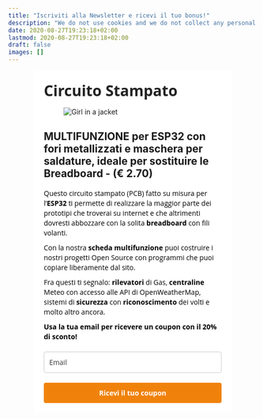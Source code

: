 ```yaml
---
title: "Iscriviti alla Newsletter e ricevi il tuo bonus!"
description: "We do not use cookies and we do not collect any personal data."
date: 2020-08-27T19:23:18+02:00
lastmod: 2020-08-27T19:23:18+02:00
draft: false
images: []
---
```



<!-- 
<script async type="text/javascript" src="https://static.klaviyo.com/onsite/js/klaviyo.js?company_id=V9Atnx"></script>

<div class="klaviyo-form-V22mRF"></div>
-->


<!-- MailerLite Universal -->
<script>
    (function(w,d,e,u,f,l,n){w[f]=w[f]||function(){(w[f].q=w[f].q||[])
    .push(arguments);},l=d.createElement(e),l.async=1,l.src=u,
    n=d.getElementsByTagName(e)[0],n.parentNode.insertBefore(l,n);})
    (window,document,'script','https://assets.mailerlite.com/js/universal.js','ml');
    ml('account', '217779');
</script>
<!-- End MailerLite Universal -->


<style type="text/css">
  @import url(https://assets.mlcdn.com/fonts.css?version=1669380);
</style>
<style type="text/css">
  .ml-form-embedSubmitLoad{display:inline-block;width:20px;height:20px}.g-recaptcha{transform:scale(1);-webkit-transform:scale(1);transform-origin:0 0;-webkit-transform-origin:0 0}.sr-only{position:absolute;width:1px;height:1px;padding:0;margin:-1px;overflow:hidden;clip:rect(0,0,0,0);border:0}.ml-form-embedSubmitLoad:after{content:" ";display:block;width:11px;height:11px;margin:1px;border-radius:50%;border:4px solid #fff;border-color:#fff #fff #fff transparent;animation:ml-form-embedSubmitLoad 1.2s linear infinite}@keyframes ml-form-embedSubmitLoad{0%{transform:rotate(0)}100%{transform:rotate(360deg)}}#mlb2-5825676.ml-form-embedContainer{box-sizing:border-box;display:table;margin:0 auto;position:static;width:100%!important}#mlb2-5825676.ml-form-embedContainer button,#mlb2-5825676.ml-form-embedContainer h4,#mlb2-5825676.ml-form-embedContainer p,#mlb2-5825676.ml-form-embedContainer span{text-transform:none!important;letter-spacing:normal!important}#mlb2-5825676.ml-form-embedContainer .ml-form-embedWrapper{background-color:#fff;border-width:0;border-color:transparent;border-radius:4px;border-style:solid;box-sizing:border-box;display:inline-block!important;margin:0;padding:0;position:relative}#mlb2-5825676.ml-form-embedContainer .ml-form-embedWrapper.embedDefault,#mlb2-5825676.ml-form-embedContainer .ml-form-embedWrapper.embedPopup{width:400px}#mlb2-5825676.ml-form-embedContainer .ml-form-embedWrapper.embedForm{max-width:400px;width:100%}#mlb2-5825676.ml-form-embedContainer .ml-form-align-left{text-align:left}#mlb2-5825676.ml-form-embedContainer .ml-form-align-center{text-align:center}#mlb2-5825676.ml-form-embedContainer .ml-form-align-default{display:table-cell!important;vertical-align:middle!important;text-align:center!important}#mlb2-5825676.ml-form-embedContainer .ml-form-align-right{text-align:right}#mlb2-5825676.ml-form-embedContainer .ml-form-embedWrapper .ml-form-embedHeader img{border-top-left-radius:4px;border-top-right-radius:4px;height:auto;margin:0 auto!important;max-width:100%;width:undefinedpx}#mlb2-5825676.ml-form-embedContainer .ml-form-embedWrapper .ml-form-embedBody,#mlb2-5825676.ml-form-embedContainer .ml-form-embedWrapper .ml-form-successBody{padding:20px 20px 0 20px}#mlb2-5825676.ml-form-embedContainer .ml-form-embedWrapper .ml-form-embedBody.ml-form-embedBodyHorizontal{padding-bottom:0}#mlb2-5825676.ml-form-embedContainer .ml-form-embedWrapper .ml-form-embedBody .ml-form-embedContent,#mlb2-5825676.ml-form-embedContainer .ml-form-embedWrapper .ml-form-successBody .ml-form-successContent{text-align:left;margin:0 0 20px 0}#mlb2-5825676.ml-form-embedContainer .ml-form-embedWrapper .ml-form-embedBody .ml-form-embedContent h4,#mlb2-5825676.ml-form-embedContainer .ml-form-embedWrapper .ml-form-successBody .ml-form-successContent h4{color:#222;font-family:'Open Sans',Arial,Helvetica,sans-serif;font-size:30px;font-weight:700;margin:0 0 10px 0;text-align:left;word-break:break-word}#mlb2-5825676.ml-form-embedContainer .ml-form-embedWrapper .ml-form-embedBody .ml-form-embedContent p,#mlb2-5825676.ml-form-embedContainer .ml-form-embedWrapper .ml-form-successBody .ml-form-successContent p{color:#000;font-family:'Open Sans',Arial,Helvetica,sans-serif;font-size:14px;font-weight:400;line-height:20px;margin:0 0 10px 0;text-align:left}#mlb2-5825676.ml-form-embedContainer .ml-form-embedWrapper .ml-form-embedBody .ml-form-embedContent ol,#mlb2-5825676.ml-form-embedContainer .ml-form-embedWrapper .ml-form-embedBody .ml-form-embedContent ul,#mlb2-5825676.ml-form-embedContainer .ml-form-embedWrapper .ml-form-successBody .ml-form-successContent ol,#mlb2-5825676.ml-form-embedContainer .ml-form-embedWrapper .ml-form-successBody .ml-form-successContent ul{color:#000;font-family:'Open Sans',Arial,Helvetica,sans-serif;font-size:14px}#mlb2-5825676.ml-form-embedContainer .ml-form-embedWrapper .ml-form-embedBody .ml-form-embedContent ol ol,#mlb2-5825676.ml-form-embedContainer .ml-form-embedWrapper .ml-form-successBody .ml-form-successContent ol ol{list-style-type:lower-alpha}#mlb2-5825676.ml-form-embedContainer .ml-form-embedWrapper .ml-form-embedBody .ml-form-embedContent ol ol ol,#mlb2-5825676.ml-form-embedContainer .ml-form-embedWrapper .ml-form-successBody .ml-form-successContent ol ol ol{list-style-type:lower-roman}#mlb2-5825676.ml-form-embedContainer .ml-form-embedWrapper .ml-form-embedBody .ml-form-embedContent p a,#mlb2-5825676.ml-form-embedContainer .ml-form-embedWrapper .ml-form-successBody .ml-form-successContent p a{color:#000;text-decoration:underline}#mlb2-5825676.ml-form-embedContainer .ml-form-embedWrapper .ml-block-form .ml-field-group{text-align:left!important}#mlb2-5825676.ml-form-embedContainer .ml-form-embedWrapper .ml-block-form .ml-field-group label{margin-bottom:5px;color:#333;font-size:14px;font-family:'Open Sans',Arial,Helvetica,sans-serif;font-weight:700;font-style:normal;text-decoration:none;display:inline-block;line-height:20px}#mlb2-5825676.ml-form-embedContainer .ml-form-embedWrapper .ml-form-embedBody .ml-form-embedContent p:last-child,#mlb2-5825676.ml-form-embedContainer .ml-form-embedWrapper .ml-form-successBody .ml-form-successContent p:last-child{margin:0}#mlb2-5825676.ml-form-embedContainer .ml-form-embedWrapper .ml-form-embedBody form{margin:0;width:100%}#mlb2-5825676.ml-form-embedContainer .ml-form-embedWrapper .ml-form-embedBody .ml-form-checkboxRow,#mlb2-5825676.ml-form-embedContainer .ml-form-embedWrapper .ml-form-embedBody .ml-form-formContent{margin:0 0 20px 0;width:100%}#mlb2-5825676.ml-form-embedContainer .ml-form-embedWrapper .ml-form-embedBody .ml-form-checkboxRow{float:left}#mlb2-5825676.ml-form-embedContainer .ml-form-embedWrapper .ml-form-embedBody .ml-form-formContent.horozintalForm{margin:0;padding:0 0 20px 0;width:100%;height:auto;float:left}#mlb2-5825676.ml-form-embedContainer .ml-form-embedWrapper .ml-form-embedBody .ml-form-fieldRow{margin:0 0 10px 0;width:100%}#mlb2-5825676.ml-form-embedContainer .ml-form-embedWrapper .ml-form-embedBody .ml-form-fieldRow.ml-last-item{margin:0}#mlb2-5825676.ml-form-embedContainer .ml-form-embedWrapper .ml-form-embedBody .ml-form-fieldRow.ml-formfieldHorizintal{margin:0}#mlb2-5825676.ml-form-embedContainer .ml-form-embedWrapper .ml-form-embedBody .ml-form-fieldRow input{background-color:#fff!important;color:#333!important;border-color:#ccc;border-radius:4px!important;border-style:solid!important;border-width:1px!important;font-family:'Open Sans',Arial,Helvetica,sans-serif;font-size:14px!important;height:auto;line-height:21px!important;margin-bottom:0;margin-top:0;margin-left:0;margin-right:0;padding:10px 10px!important;width:100%!important;box-sizing:border-box!important;max-width:100%!important}#mlb2-5825676.ml-form-embedContainer .ml-form-embedWrapper .ml-form-embedBody .ml-form-fieldRow input::-webkit-input-placeholder,#mlb2-5825676.ml-form-embedContainer .ml-form-embedWrapper .ml-form-embedBody .ml-form-horizontalRow input::-webkit-input-placeholder{color:#333}#mlb2-5825676.ml-form-embedContainer .ml-form-embedWrapper .ml-form-embedBody .ml-form-fieldRow input::-moz-placeholder,#mlb2-5825676.ml-form-embedContainer .ml-form-embedWrapper .ml-form-embedBody .ml-form-horizontalRow input::-moz-placeholder{color:#333}#mlb2-5825676.ml-form-embedContainer .ml-form-embedWrapper .ml-form-embedBody .ml-form-fieldRow input:-ms-input-placeholder,#mlb2-5825676.ml-form-embedContainer .ml-form-embedWrapper .ml-form-embedBody .ml-form-horizontalRow input:-ms-input-placeholder{color:#333}#mlb2-5825676.ml-form-embedContainer .ml-form-embedWrapper .ml-form-embedBody .ml-form-fieldRow input:-moz-placeholder,#mlb2-5825676.ml-form-embedContainer .ml-form-embedWrapper .ml-form-embedBody .ml-form-horizontalRow input:-moz-placeholder{color:#333}#mlb2-5825676.ml-form-embedContainer .ml-form-embedWrapper .ml-form-embedBody .ml-form-fieldRow textarea,#mlb2-5825676.ml-form-embedContainer .ml-form-embedWrapper .ml-form-embedBody .ml-form-horizontalRow textarea{background-color:#fff!important;color:#333!important;border-color:#ccc;border-radius:4px!important;border-style:solid!important;border-width:1px!important;font-family:'Open Sans',Arial,Helvetica,sans-serif;font-size:14px!important;height:auto;line-height:21px!important;margin-bottom:0;margin-top:0;padding:10px 10px!important;width:100%!important;box-sizing:border-box!important;max-width:100%!important}#mlb2-5825676.ml-form-embedContainer .ml-form-embedWrapper .ml-form-embedBody .ml-form-checkboxRow .label-description::before,#mlb2-5825676.ml-form-embedContainer .ml-form-embedWrapper .ml-form-embedBody .ml-form-embedPermissions .ml-form-embedPermissionsOptionsCheckbox .label-description::before,#mlb2-5825676.ml-form-embedContainer .ml-form-embedWrapper .ml-form-embedBody .ml-form-fieldRow .custom-checkbox .custom-control-label::before,#mlb2-5825676.ml-form-embedContainer .ml-form-embedWrapper .ml-form-embedBody .ml-form-fieldRow .custom-radio .custom-control-label::before,#mlb2-5825676.ml-form-embedContainer .ml-form-embedWrapper .ml-form-embedBody .ml-form-horizontalRow .custom-checkbox .custom-control-label::before,#mlb2-5825676.ml-form-embedContainer .ml-form-embedWrapper .ml-form-embedBody .ml-form-horizontalRow .custom-radio .custom-control-label::before,#mlb2-5825676.ml-form-embedContainer .ml-form-embedWrapper .ml-form-embedBody .ml-form-interestGroupsRow .ml-form-interestGroupsRowCheckbox .label-description::before{border-color:#ccc!important;background-color:#fff!important}#mlb2-5825676.ml-form-embedContainer .ml-form-embedWrapper .ml-form-embedBody .ml-form-fieldRow input.custom-control-input[type=checkbox]{box-sizing:border-box;padding:0;position:absolute;z-index:-1;opacity:0;margin-top:5px;margin-left:-1.5rem;overflow:visible}#mlb2-5825676.ml-form-embedContainer .ml-form-embedWrapper .ml-form-embedBody .ml-form-checkboxRow .label-description::before,#mlb2-5825676.ml-form-embedContainer .ml-form-embedWrapper .ml-form-embedBody .ml-form-embedPermissions .ml-form-embedPermissionsOptionsCheckbox .label-description::before,#mlb2-5825676.ml-form-embedContainer .ml-form-embedWrapper .ml-form-embedBody .ml-form-fieldRow .custom-checkbox .custom-control-label::before,#mlb2-5825676.ml-form-embedContainer .ml-form-embedWrapper .ml-form-embedBody .ml-form-horizontalRow .custom-checkbox .custom-control-label::before,#mlb2-5825676.ml-form-embedContainer .ml-form-embedWrapper .ml-form-embedBody .ml-form-interestGroupsRow .ml-form-interestGroupsRowCheckbox .label-description::before{border-radius:4px!important}#mlb2-5825676.ml-form-embedContainer .ml-form-embedWrapper .ml-form-embedBody .ml-form-checkboxRow input[type=checkbox]:checked~.label-description::after,#mlb2-5825676.ml-form-embedContainer .ml-form-embedWrapper .ml-form-embedBody .ml-form-embedPermissions .ml-form-embedPermissionsOptionsCheckbox input[type=checkbox]:checked~.label-description::after,#mlb2-5825676.ml-form-embedContainer .ml-form-embedWrapper .ml-form-embedBody .ml-form-fieldRow .custom-checkbox .custom-control-input:checked~.custom-control-label::after,#mlb2-5825676.ml-form-embedContainer .ml-form-embedWrapper .ml-form-embedBody .ml-form-horizontalRow .custom-checkbox .custom-control-input:checked~.custom-control-label::after,#mlb2-5825676.ml-form-embedContainer .ml-form-embedWrapper .ml-form-embedBody .ml-form-interestGroupsRow .ml-form-interestGroupsRowCheckbox input[type=checkbox]:checked~.label-description::after{background-image:url("data:image/svg+xml,%3csvg xmlns='http://www.w3.org/2000/svg' viewBox='0 0 8 8'%3e%3cpath fill='%23fff' d='M6.564.75l-3.59 3.612-1.538-1.55L0 4.26 2.974 7.25 8 2.193z'/%3e%3c/svg%3e")}#mlb2-5825676.ml-form-embedContainer .ml-form-embedWrapper .ml-form-embedBody .ml-form-fieldRow .custom-radio .custom-control-input:checked~.custom-control-label::after{background-image:url("data:image/svg+xml,%3csvg xmlns='http://www.w3.org/2000/svg' viewBox='-4 -4 8 8'%3e%3ccircle r='3' fill='%23fff'/%3e%3c/svg%3e")}#mlb2-5825676.ml-form-embedContainer .ml-form-embedWrapper .ml-form-embedBody .ml-form-checkboxRow input[type=checkbox]:checked~.label-description::before,#mlb2-5825676.ml-form-embedContainer .ml-form-embedWrapper .ml-form-embedBody .ml-form-embedPermissions .ml-form-embedPermissionsOptionsCheckbox input[type=checkbox]:checked~.label-description::before,#mlb2-5825676.ml-form-embedContainer .ml-form-embedWrapper .ml-form-embedBody .ml-form-fieldRow .custom-checkbox .custom-control-input:checked~.custom-control-label::before,#mlb2-5825676.ml-form-embedContainer .ml-form-embedWrapper .ml-form-embedBody .ml-form-fieldRow .custom-radio .custom-control-input:checked~.custom-control-label::before,#mlb2-5825676.ml-form-embedContainer .ml-form-embedWrapper .ml-form-embedBody .ml-form-horizontalRow .custom-checkbox .custom-control-input:checked~.custom-control-label::before,#mlb2-5825676.ml-form-embedContainer .ml-form-embedWrapper .ml-form-embedBody .ml-form-horizontalRow .custom-radio .custom-control-input:checked~.custom-control-label::before,#mlb2-5825676.ml-form-embedContainer .ml-form-embedWrapper .ml-form-embedBody .ml-form-interestGroupsRow .ml-form-interestGroupsRowCheckbox input[type=checkbox]:checked~.label-description::before{border-color:#f0820b!important;background-color:#f0820b!important;color:#fff!important}#mlb2-5825676.ml-form-embedContainer .ml-form-embedWrapper .ml-form-embedBody .ml-form-fieldRow .custom-checkbox .custom-control-label::after,#mlb2-5825676.ml-form-embedContainer .ml-form-embedWrapper .ml-form-embedBody .ml-form-fieldRow .custom-checkbox .custom-control-label::before,#mlb2-5825676.ml-form-embedContainer .ml-form-embedWrapper .ml-form-embedBody .ml-form-fieldRow .custom-radio .custom-control-label::after,#mlb2-5825676.ml-form-embedContainer .ml-form-embedWrapper .ml-form-embedBody .ml-form-fieldRow .custom-radio .custom-control-label::before,#mlb2-5825676.ml-form-embedContainer .ml-form-embedWrapper .ml-form-embedBody .ml-form-horizontalRow .custom-checkbox .custom-control-label::after,#mlb2-5825676.ml-form-embedContainer .ml-form-embedWrapper .ml-form-embedBody .ml-form-horizontalRow .custom-checkbox .custom-control-label::before,#mlb2-5825676.ml-form-embedContainer .ml-form-embedWrapper .ml-form-embedBody .ml-form-horizontalRow .custom-radio .custom-control-label::after,#mlb2-5825676.ml-form-embedContainer .ml-form-embedWrapper .ml-form-embedBody .ml-form-horizontalRow .custom-radio .custom-control-label::before{top:2px;box-sizing:border-box}#mlb2-5825676.ml-form-embedContainer .ml-form-embedWrapper .ml-form-embedBody .ml-form-checkboxRow .label-description::after,#mlb2-5825676.ml-form-embedContainer .ml-form-embedWrapper .ml-form-embedBody .ml-form-checkboxRow .label-description::before,#mlb2-5825676.ml-form-embedContainer .ml-form-embedWrapper .ml-form-embedBody .ml-form-embedPermissions .ml-form-embedPermissionsOptionsCheckbox .label-description::after,#mlb2-5825676.ml-form-embedContainer .ml-form-embedWrapper .ml-form-embedBody .ml-form-embedPermissions .ml-form-embedPermissionsOptionsCheckbox .label-description::before{top:0!important;box-sizing:border-box!important}#mlb2-5825676.ml-form-embedContainer .ml-form-embedWrapper .ml-form-embedBody .ml-form-checkboxRow .label-description::after,#mlb2-5825676.ml-form-embedContainer .ml-form-embedWrapper .ml-form-embedBody .ml-form-checkboxRow .label-description::before{top:0!important;box-sizing:border-box!important}#mlb2-5825676.ml-form-embedContainer .ml-form-embedWrapper .ml-form-embedBody .ml-form-interestGroupsRow .ml-form-interestGroupsRowCheckbox .label-description::after{top:0!important;box-sizing:border-box!important;position:absolute;left:-1.5rem;display:block;width:1rem;height:1rem;content:""}#mlb2-5825676.ml-form-embedContainer .ml-form-embedWrapper .ml-form-embedBody .ml-form-interestGroupsRow .ml-form-interestGroupsRowCheckbox .label-description::before{top:0!important;box-sizing:border-box!important}#mlb2-5825676.ml-form-embedContainer .ml-form-embedWrapper .ml-form-embedBody .custom-control-label::before{position:absolute;top:4px;left:-1.5rem;display:block;width:16px;height:16px;pointer-events:none;content:"";background-color:#fff;border:#adb5bd solid 1px;border-radius:50%}#mlb2-5825676.ml-form-embedContainer .ml-form-embedWrapper .ml-form-embedBody .custom-control-label::after{position:absolute;top:2px!important;left:-1.5rem;display:block;width:1rem;height:1rem;content:""}#mlb2-5825676.ml-form-embedContainer .ml-form-embedWrapper .ml-form-embedBody .ml-form-checkboxRow .label-description::before,#mlb2-5825676.ml-form-embedContainer .ml-form-embedWrapper .ml-form-embedBody .ml-form-embedPermissions .ml-form-embedPermissionsOptionsCheckbox .label-description::before,#mlb2-5825676.ml-form-embedContainer .ml-form-embedWrapper .ml-form-embedBody .ml-form-interestGroupsRow .ml-form-interestGroupsRowCheckbox .label-description::before{position:absolute;top:4px;left:-1.5rem;display:block;width:16px;height:16px;pointer-events:none;content:"";background-color:#fff;border:#adb5bd solid 1px;border-radius:50%}#mlb2-5825676.ml-form-embedContainer .ml-form-embedWrapper .ml-form-embedBody .ml-form-embedPermissions .ml-form-embedPermissionsOptionsCheckbox .label-description::after{position:absolute;top:0!important;left:-1.5rem;display:block;width:1rem;height:1rem;content:""}#mlb2-5825676.ml-form-embedContainer .ml-form-embedWrapper .ml-form-embedBody .ml-form-checkboxRow .label-description::after{position:absolute;top:0!important;left:-1.5rem;display:block;width:1rem;height:1rem;content:""}#mlb2-5825676.ml-form-embedContainer .ml-form-embedWrapper .ml-form-embedBody .custom-radio .custom-control-label::after{background:no-repeat 50%/50% 50%}#mlb2-5825676.ml-form-embedContainer .ml-form-embedWrapper .ml-form-embedBody .custom-checkbox .custom-control-label::after,#mlb2-5825676.ml-form-embedContainer .ml-form-embedWrapper .ml-form-embedBody .ml-form-checkboxRow .label-description::after,#mlb2-5825676.ml-form-embedContainer .ml-form-embedWrapper .ml-form-embedBody .ml-form-embedPermissions .ml-form-embedPermissionsOptionsCheckbox .label-description::after,#mlb2-5825676.ml-form-embedContainer .ml-form-embedWrapper .ml-form-embedBody .ml-form-interestGroupsRow .ml-form-interestGroupsRowCheckbox .label-description::after{background:no-repeat 50%/50% 50%}#mlb2-5825676.ml-form-embedContainer .ml-form-embedWrapper .ml-form-embedBody .ml-form-fieldRow .custom-control,#mlb2-5825676.ml-form-embedContainer .ml-form-embedWrapper .ml-form-embedBody .ml-form-horizontalRow .custom-control{position:relative;display:block;min-height:1.5rem;padding-left:1.5rem}#mlb2-5825676.ml-form-embedContainer .ml-form-embedWrapper .ml-form-embedBody .ml-form-fieldRow .custom-checkbox .custom-control-input,#mlb2-5825676.ml-form-embedContainer .ml-form-embedWrapper .ml-form-embedBody .ml-form-fieldRow .custom-radio .custom-control-input,#mlb2-5825676.ml-form-embedContainer .ml-form-embedWrapper .ml-form-embedBody .ml-form-horizontalRow .custom-checkbox .custom-control-input,#mlb2-5825676.ml-form-embedContainer .ml-form-embedWrapper .ml-form-embedBody .ml-form-horizontalRow .custom-radio .custom-control-input{position:absolute;z-index:-1;opacity:0;box-sizing:border-box;padding:0}#mlb2-5825676.ml-form-embedContainer .ml-form-embedWrapper .ml-form-embedBody .ml-form-fieldRow .custom-checkbox .custom-control-label,#mlb2-5825676.ml-form-embedContainer .ml-form-embedWrapper .ml-form-embedBody .ml-form-fieldRow .custom-radio .custom-control-label,#mlb2-5825676.ml-form-embedContainer .ml-form-embedWrapper .ml-form-embedBody .ml-form-horizontalRow .custom-checkbox .custom-control-label,#mlb2-5825676.ml-form-embedContainer .ml-form-embedWrapper .ml-form-embedBody .ml-form-horizontalRow .custom-radio .custom-control-label{color:#000;font-size:12px!important;font-family:'Open Sans',Arial,Helvetica,sans-serif;line-height:22px;margin-bottom:0;position:relative;vertical-align:top;font-style:normal;font-weight:700}#mlb2-5825676.ml-form-embedContainer .ml-form-embedWrapper .ml-form-embedBody .ml-form-fieldRow .custom-select,#mlb2-5825676.ml-form-embedContainer .ml-form-embedWrapper .ml-form-embedBody .ml-form-horizontalRow .custom-select{background-color:#fff!important;color:#333!important;border-color:#ccc;border-radius:4px!important;border-style:solid!important;border-width:1px!important;font-family:'Open Sans',Arial,Helvetica,sans-serif;font-size:14px!important;line-height:20px!important;margin-bottom:0;margin-top:0;padding:10px 28px 10px 12px!important;width:100%!important;box-sizing:border-box!important;max-width:100%!important;height:auto;display:inline-block;vertical-align:middle;background:url(https://cdn.mailerlite.com/images/default/dropdown.svg) no-repeat right .75rem center/8px 10px;-webkit-appearance:none;-moz-appearance:none;appearance:none}#mlb2-5825676.ml-form-embedContainer .ml-form-embedWrapper .ml-form-embedBody .ml-form-horizontalRow{height:auto;width:100%;float:left}.ml-form-formContent.horozintalForm .ml-form-horizontalRow .ml-input-horizontal{width:70%;float:left}.ml-form-formContent.horozintalForm .ml-form-horizontalRow .ml-button-horizontal{width:30%;float:left}.ml-form-formContent.horozintalForm .ml-form-horizontalRow .ml-button-horizontal.labelsOn{padding-top:25px}.ml-form-formContent.horozintalForm .ml-form-horizontalRow .horizontal-fields{box-sizing:border-box;float:left;padding-right:10px}#mlb2-5825676.ml-form-embedContainer .ml-form-embedWrapper .ml-form-embedBody .ml-form-horizontalRow input{background-color:#fff;color:#333;border-color:#ccc;border-radius:4px;border-style:solid;border-width:1px;font-family:'Open Sans',Arial,Helvetica,sans-serif;font-size:14px;line-height:20px;margin-bottom:0;margin-top:0;padding:10px 10px;width:100%;box-sizing:border-box;overflow-y:initial}#mlb2-5825676.ml-form-embedContainer .ml-form-embedWrapper .ml-form-embedBody .ml-form-horizontalRow button{background-color:#f0820b!important;border-color:#f0820b;border-style:solid;border-width:1px;border-radius:4px;box-shadow:none;color:#fff!important;cursor:pointer;font-family:'Open Sans',Arial,Helvetica,sans-serif;font-size:14px!important;font-weight:700;line-height:20px;margin:0!important;padding:10px!important;width:100%;height:auto}#mlb2-5825676.ml-form-embedContainer .ml-form-embedWrapper .ml-form-embedBody .ml-form-horizontalRow button:hover{background-color:#f39c12!important;border-color:#f39c12!important}#mlb2-5825676.ml-form-embedContainer .ml-form-embedWrapper .ml-form-embedBody .ml-form-checkboxRow input[type=checkbox]{box-sizing:border-box;padding:0;position:absolute;z-index:-1;opacity:0;margin-top:5px;margin-left:-1.5rem;overflow:visible}#mlb2-5825676.ml-form-embedContainer .ml-form-embedWrapper .ml-form-embedBody .ml-form-checkboxRow .label-description{color:#000;display:block;font-family:'Open Sans',Arial,Helvetica,sans-serif;font-size:12px;text-align:left;margin-bottom:0;position:relative;vertical-align:top}#mlb2-5825676.ml-form-embedContainer .ml-form-embedWrapper .ml-form-embedBody .ml-form-checkboxRow label{font-weight:400;margin:0;padding:0;position:relative;display:block;min-height:24px;padding-left:24px}#mlb2-5825676.ml-form-embedContainer .ml-form-embedWrapper .ml-form-embedBody .ml-form-checkboxRow label a{color:#000;text-decoration:underline}#mlb2-5825676.ml-form-embedContainer .ml-form-embedWrapper .ml-form-embedBody .ml-form-checkboxRow label p{color:#000!important;font-family:'Open Sans',Arial,Helvetica,sans-serif!important;font-size:12px!important;font-weight:400!important;line-height:18px!important;padding:0!important;margin:0 5px 0 0!important}#mlb2-5825676.ml-form-embedContainer .ml-form-embedWrapper .ml-form-embedBody .ml-form-checkboxRow label p:last-child{margin:0}#mlb2-5825676.ml-form-embedContainer .ml-form-embedWrapper .ml-form-embedBody .ml-form-embedSubmit{margin:0 0 20px 0;float:left;width:100%}#mlb2-5825676.ml-form-embedContainer .ml-form-embedWrapper .ml-form-embedBody .ml-form-embedSubmit button{background-color:#f0820b!important;border:none!important;border-radius:4px!important;box-shadow:none!important;color:#fff!important;cursor:pointer;font-family:'Open Sans',Arial,Helvetica,sans-serif!important;font-size:14px!important;font-weight:700!important;line-height:21px!important;height:auto;padding:10px!important;width:100%!important;box-sizing:border-box!important}#mlb2-5825676.ml-form-embedContainer .ml-form-embedWrapper .ml-form-embedBody .ml-form-embedSubmit button.loading{display:none}#mlb2-5825676.ml-form-embedContainer .ml-form-embedWrapper .ml-form-embedBody .ml-form-embedSubmit button:hover{background-color:#f39c12!important}.ml-subscribe-close{width:30px;height:30px;background:url(https://cdn.mailerlite.com/images/default/modal_close.png) no-repeat;background-size:30px;cursor:pointer;margin-top:-10px;margin-right:-10px;position:absolute;top:0;right:0}.ml-error input,.ml-error select,.ml-error textarea{border-color:red!important}.ml-error .custom-checkbox-radio-list{border:1px solid red!important;border-radius:4px;padding:10px}.ml-error .label-description,.ml-error .label-description p,.ml-error .label-description p a,.ml-error label:first-child{color:red!important}#mlb2-5825676.ml-form-embedContainer .ml-form-embedWrapper .ml-form-embedBody .ml-form-checkboxRow.ml-error .label-description p,#mlb2-5825676.ml-form-embedContainer .ml-form-embedWrapper .ml-form-embedBody .ml-form-checkboxRow.ml-error .label-description p:first-letter{color:red!important}@media only screen and (max-width:400px){.ml-form-embedWrapper.embedDefault,.ml-form-embedWrapper.embedPopup{width:100%!important}.ml-form-formContent.horozintalForm{float:left!important}.ml-form-formContent.horozintalForm .ml-form-horizontalRow{height:auto!important;width:100%!important;float:left!important}.ml-form-formContent.horozintalForm .ml-form-horizontalRow .ml-input-horizontal{width:100%!important}.ml-form-formContent.horozintalForm .ml-form-horizontalRow .ml-input-horizontal>div{padding-right:0!important;padding-bottom:10px}.ml-form-formContent.horozintalForm .ml-button-horizontal{width:100%!important}.ml-form-formContent.horozintalForm .ml-button-horizontal.labelsOn{padding-top:0!important}}
</style>
<div id="mlb2-5825676" class="ml-form-embedContainer ml-subscribe-form ml-subscribe-form-5825676">
  <div class="ml-form-align-center">
    <div class="ml-form-embedWrapper embedForm">
      <div class="ml-form-embedBody ml-form-embedBodyDefault row-form">
        <div class="ml-form-embedContent" style="">
          <h4>Circuito Stampato</h4>
          <figure>
            <img src="https://hostedimages-cdn.aweber-static.com/MTk4MDE5Ng==/optimized/5c02b62d85824ddda468d2ce7e45fd9f.png" alt="Girl in a jacket">
          </figure>
          <p></p>
          <h2>MULTIFUNZIONE per ESP32 con fori metallizzati e maschera per saldature, ideale per sostituire le Breadboard - (€ 2.70)</h2>
          <p>Questo circuito stampato (PCB) fatto su misura per l’<strong>ESP32 </strong>ti permette di realizzare la maggior parte dei prototipi che troverai su internet e che altrimenti dovresti abbozzare con la solita <strong>breadboard </strong>con fili volanti.</p>
          <p>Con la nostra <strong>scheda multifunzione </strong>puoi costruire i nostri progetti Open Source con programmi che puoi copiare liberamente dal sito.</p>
          <p>Fra questi ti segnalo: <strong>rilevatori </strong>di Gas, <strong>centraline </strong>Meteo con accesso alle API di OpenWeatherMap, sistemi di <strong>sicurezza </strong>con <strong>riconoscimento </strong>dei volti e molto altro ancora.</p>
          <p><strong>Usa&nbsp;la tua email per ricevere un coupon con il 20% di sconto!</strong></p>
          <p></p>
          <p></p>
        </div>
        <form class="ml-block-form" action="https://static.mailerlite.com/webforms/submit/d5t0t4" data-code="d5t0t4" method="post" target="_blank">
          <div class="ml-form-formContent">
            <div class="ml-form-fieldRow ml-last-item">
              <div class="ml-field-group ml-field-email ml-validate-email ml-validate-required">
                <input aria-label="email" aria-required="true" type="email" class="form-control" data-inputmask="" name="fields[email]" placeholder="Email" autocomplete="email">
              </div>
            </div>
          </div>
          <input type="hidden" name="ml-submit" value="1">
          <div class="ml-form-embedSubmit">
            <button type="submit" class="primary">Ricevi il tuo coupon</button>
            <button disabled="disabled" style="display:none" type="button" class="loading"> <div class="ml-form-embedSubmitLoad"></div> <span class="sr-only">Loading...</span> </button>
          </div>
          <input type="hidden" name="anticsrf" value="true">
        </form>
      </div>
      <div class="ml-form-successBody row-success" style="display:none">
        <div class="ml-form-successContent">
          <h4>Grazie!</h4>
          <p>Ti sei iscritto con successo alla nostra lista newsletter.</p>
        </div>
      </div>
    </div>
  </div>
</div>
<script>
  function ml_webform_success_5825676(){try{window.top.location.href="https://www.robotdazero.it/thank-you/"}catch(o){window.location.href="https://www.robotdazero.it/thank-you/"}}
</script>
<img src="https://track.mailerlite.com/webforms/o/5825676/d5t0t4?v1669666543" width="1" height="1" style="max-width:1px;max-height:1px;visibility:hidden;padding:0;margin:0;display:block" alt="." border="0">
<script src="https://static.mailerlite.com/js/w/webforms.min.js?v7316d10e2931a97c7b0f5c7e7e7be3ea" type="text/javascript"></script>
